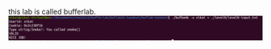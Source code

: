this lab is called bufferlab.
![Image text](https://github.com/Xikai-Yang/cmu15213/blob/master/img/bufferLab-level0.png)
